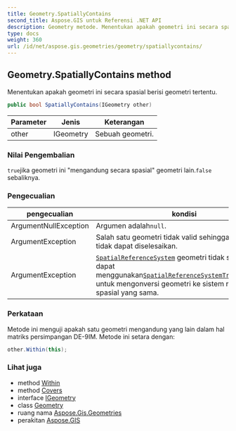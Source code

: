 ```yaml
---
title: Geometry.SpatiallyContains
second_title: Aspose.GIS untuk Referensi .NET API
description: Geometry metode. Menentukan apakah geometri ini secara spasial berisi geometri tertentu.
type: docs
weight: 360
url: /id/net/aspose.gis.geometries/geometry/spatiallycontains/
---
```

## Geometry.SpatiallyContains method

Menentukan apakah geometri ini secara spasial berisi geometri tertentu.

```csharp
public bool SpatiallyContains(IGeometry other)
```

| Parameter | Jenis | Keterangan |
| --- | --- | --- |
| other | IGeometry | Sebuah geometri. |

### Nilai Pengembalian

`true`jika geometri ini "mengandung secara spasial" geometri lain.`false` sebaliknya.

### Pengecualian

| pengecualian | kondisi |
| --- | --- |
| ArgumentNullException | Argumen adalah`null`. |
| ArgumentException | Salah satu geometri tidak valid sehingga operasi tidak dapat diselesaikan. |
| ArgumentException | [`SpatialReferenceSystem`](../../igeometry/spatialreferencesystem/) geometri tidak setara. Anda dapat menggunakan[`SpatialReferenceSystemTransformation`](../../../aspose.gis.spatialreferencing/spatialreferencesystemtransformation/) untuk mengonversi geometri ke sistem referensi spasial yang sama. |

### Perkataan

Metode ini menguji apakah satu geometri mengandung yang lain dalam hal matriks persimpangan DE-9IM. Metode ini setara dengan:

```csharp
other.Within(this);
```

### Lihat juga

* method [Within](../../igeometry/within/)
* method [Covers](../../igeometry/covers/)
* interface [IGeometry](../../igeometry/)
* class [Geometry](../)
* ruang nama [Aspose.Gis.Geometries](../../geometry/)
* perakitan [Aspose.GIS](../../../)


